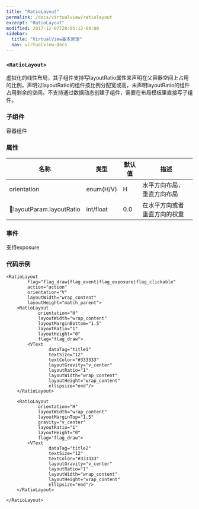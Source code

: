 ```yaml
---
title: "RatioLayout"
permalink: /docs/virtualview/ratiolayout
excerpt: "RatioLayout"
modified: 2017-12-07T20:05:12-04:00
sidebar:
  title: "VirtualView基本原理"
  nav: virtualview-docs
---
```


### `<RatioLayout>`

虚拟化的线性布局，其子组件支持写layoutRatio属性来声明在父容器空间上占用的比例，声明过layoutRatio的组件按比例分配宽或高，未声明layoutRatio的组件占用剩余的空间。不支持通过数据动态创建子组件，需要在布局模板里直接写子组件。

### 子组件
容器组件

### 属性

|名称|类型|默认值|描述|
|---|---|---|---|
|orientation|enum(H/V)|H|水平方向布局，垂直方向布局|
|layoutParam.layoutRatio|int/float|0.0|在水平方向或者垂直方向的权重|

### 事件

支持exposure

### 代码示例

```
<RatioLayout
        flag="flag_draw|flag_event|flag_exposure|flag_clickable"
        action="action"
        orientation="V"
        layoutWidth="wrap_content"
        layoutHeight="match_parent">
    <RatioLayout
            orientation="H"
            layoutWidth="wrap_content"
            layoutMarginBottom="1.5"
            layoutRatio="1"
            layoutHeight="0"
            flag="flag_draw">
        <VText
                dataTag="title1"
                textSize="12"
                textColor="#333333"
                layoutGravity="v_center"
                layoutRatio="1"
                layoutWidth="wrap_content"
                layoutHeight="wrap_content"
                ellipsize="end"/>
    </RatioLayout>

    <RatioLayout
            orientation="H"
            layoutWidth="wrap_content"
            layoutMarginTop="1.5"
            gravity="v_center"
            layoutRatio="1"
            layoutHeight="0"
            flag="flag_draw">
        <VText
                dataTag="title2"
                textSize="12"
                textColor="#333333"
                layoutGravity="v_center"
                layoutRatio="1"
                layoutWidth="wrap_content"
                layoutHeight="wrap_content"
                ellipsize="end"/>
    </RatioLayout>

</RatioLayout>
``` 